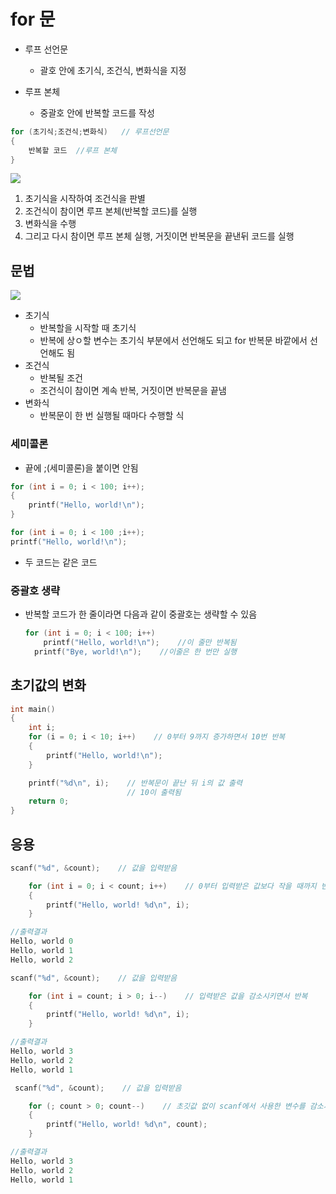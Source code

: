 # for 문

- 루프 선언문
  - 괄호 안에 초기식, 조건식, 변화식을 지정

- 루프 본체
  - 중괄호 안에 반복할 코드를 작성

```c
for (초기식;조건식;변화식)	// 루프선언문
{
    반복할 코드	//루프 본체
}
```



![](https://dojang.io/pluginfile.php/268/mod_page/content/21/unit27-1.png)

1. 초기식을 시작하여 조건식을 판별
2. 조건식이 참이면 루프 본체(반복할 코드)를 실행
3. 변화식을 수행
4. 그리고 다시 참이면 루프 본체 실행, 거짓이면 반복문을 끝낸뒤 코드를 실행



## 문법

![](https://dojang.io/pluginfile.php/269/mod_page/content/26/unit27-2.png)

- 초기식
  - 반복할을 시작할 때 초기식
  - 반복에 상ㅇ할 변수는 초기식 부분에서 선언해도 되고 for 반복문 바깥에서 선언해도 됨
- 조건식
  - 반복될 조건
  - 조건식이 참이면 계속 반복, 거짓이면 반복문을 끝냄
- 변화식
  - 반복문이 한 번 실행될 때마다 수행할 식

### 세미콜론

- 끝에 ;(세미콜론)을 붙이면 안됨

```c
for (int i = 0; i < 100; i++);
{
	printf("Hello, world!\n");
}
```

```c
for (int i = 0; i < 100 ;i++);
printf("Hello, world!\n");
```

- 두 코드는 같은 코드

### 중괄호 생략

- 반복할 코드가 한 줄이라면 다음과 같이 중괄호는 생략할 수 있음

  ```c
  for (int i = 0; i < 100; i++)
      printf("Hello, world!\n");	//이 줄만 반복됨
  	printf("Bye, world!\n");	//이줄은 한 번만 실행
  ```



## 초기값의 변화

```c
int main()
{
    int i;
    for (i = 0; i < 10; i++)    // 0부터 9까지 증가하면서 10번 반복
    {
        printf("Hello, world!\n");
    }

    printf("%d\n", i);    // 반복문이 끝난 뒤 i의 값 출력
						  // 10이 출력됨
    return 0;
}
```



## 응용

```c
scanf("%d", &count);    // 값을 입력받음

    for (int i = 0; i < count; i++)    // 0부터 입력받은 값보다 작을 때까지 반복
    {
        printf("Hello, world! %d\n", i);
    }

//출력결과
Hello, world 0
Hello, world 1
Hello, world 2
```

```c
scanf("%d", &count);    // 값을 입력받음

    for (int i = count; i > 0; i--)    // 입력받은 값을 감소시키면서 반복
    {
        printf("Hello, world! %d\n", i);
    }

//출력결과
Hello, world 3
Hello, world 2
Hello, world 1
```

```c
 scanf("%d", &count);    // 값을 입력받음

    for (; count > 0; count--)    // 초깃값 없이 scanf에서 사용한 변수를 감소시켜서 반복
    {
        printf("Hello, world! %d\n", count);	
    }

//출력결과
Hello, world 3
Hello, world 2
Hello, world 1
```

